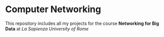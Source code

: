 # Computer Networking

This repository includes all my projects for the course **Networking for Big Data** at *La Sapienza University of Rome*
